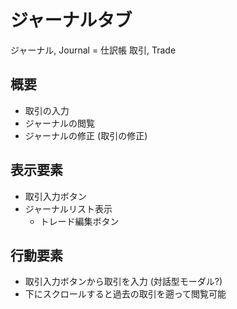 # ジャーナルタブ

ジャーナル, Journal = 仕訳帳
取引, Trade

## 概要

- 取引の入力
- ジャーナルの閲覧
- ジャーナルの修正 (取引の修正)

## 表示要素

- 取引入力ボタン
- ジャーナルリスト表示
  - トレード編集ボタン

## 行動要素

- 取引入力ボタンから取引を入力 (対話型モーダル?)
- 下にスクロールすると過去の取引を遡って閲覧可能
